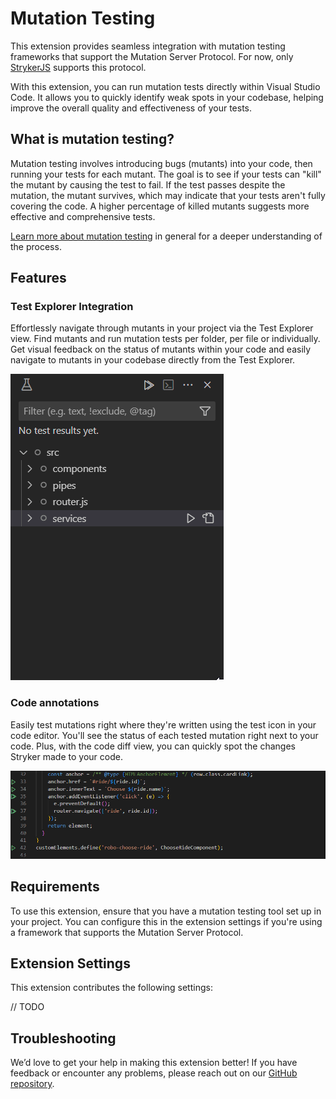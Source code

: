 # Mutation Testing
This extension provides seamless integration with mutation testing frameworks that support the Mutation Server Protocol. For now, only [StrykerJS](https://stryker-mutator.io/docs/stryker-js/introduction/) supports this protocol.

With this extension, you can run mutation tests directly within Visual Studio Code. It allows you to quickly identify weak spots in your codebase, helping improve the overall quality and effectiveness of your tests.

## What is mutation testing?
Mutation testing involves introducing bugs (mutants) into your code, then running your tests for each mutant. The goal is to see if your tests can "kill" the mutant by causing the test to fail. If the test passes despite the mutation, the mutant survives, which may indicate that your tests aren't fully covering the code. A higher percentage of killed mutants suggests more effective and comprehensive tests.

[Learn more about mutation testing](https://stryker-mutator.io/docs/) in general for a deeper understanding of the process.

## Features

### Test Explorer Integration
Effortlessly navigate through mutants in your project via the Test Explorer view. Find mutants and run mutation tests per folder, per file or individually. Get visual feedback on the status of mutants within your code and easily navigate to mutants in your codebase directly from the Test Explorer.

![test-explorer](images/test-explorer.png)

### Code annotations
Easily test mutations right where they're written using the test icon in your code editor. You'll see the status of each tested mutation right next to your code. Plus, with the code diff view, you can quickly spot the changes Stryker made to your code.

![code-editor](images/code-editor.png)

## Requirements
To use this extension, ensure that you have a mutation testing tool set up in your project. You can configure this in the extension settings if you're using a framework that supports the Mutation Server Protocol.

## Extension Settings
This extension contributes the following settings:

// TODO

## Troubleshooting
We’d love to get your help in making this extension better! If you have feedback or encounter any problems, please reach out on our [GitHub repository](https://github.com/stryker-mutator/editor-plugins).
